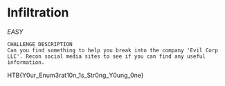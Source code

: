 # Infiltration

*EASY*

```
CHALLENGE DESCRIPTION
Can you find something to help you break into the company 'Evil Corp LLC'. Recon social media sites to see if you can find any useful information.
```

HTB{Y0ur_Enum3rat10n_1s_Str0ng_Y0ung_0ne}
